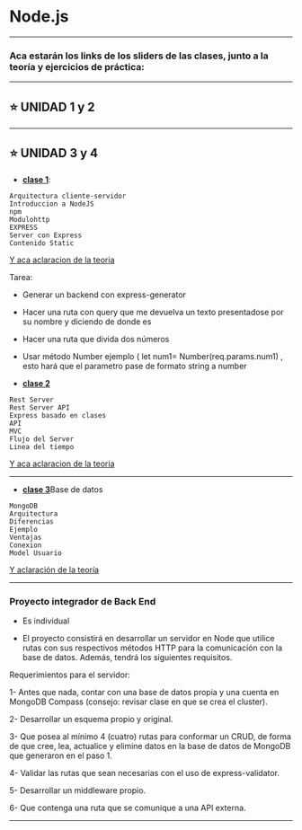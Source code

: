 # Node.js

---

### Aca estarán los links de los sliders de las clases, junto a la teoría y ejercicios de práctica:

---

## :star: UNIDAD 1 y 2 

---


## :star: UNIDAD 3 y 4 

- [**clase 1**](https://view.genial.ly/6122cab2a45f7d0d19d713c2/presentation-unidad-3-4-curso-backend): 
```
Arquitectura cliente-servidor
Introduccion a NodeJS
npm
Modulohttp
EXPRESS
Server con Express
Contenido Static
```

[Y aca aclaracion de la teoria](https://github.com/eugenia1984/Full-Stack-Numen/tree/main/node/node01)

Tarea:

- Generar un backend con express-generator 

- Hacer una ruta con query que me devuelva un texto presentadose por su nombre y diciendo de donde es 

- Hacer una ruta que divida dos números 

- Usar método Number ejemplo ( let num1= Number(req.params.num1) ,  esto hará que el parametro pase de formato string a number 




- [**clase 2**](https://view.genial.ly/6123d2ad86fcda0d1a305d4b/presentation-continuacion-unidad-4)
```
Rest Server
Rest Server API
Express basado en clases
API
MVC
Flujo del Server
Linea del tiempo
```

[Y aca aclaracion de la teoria](https://github.com/eugenia1984/Full-Stack-Numen/tree/main/node/node02)

---

- [**clase 3**](https://view.genial.ly/6132372d7cc0a80da658bb42/presentation-01-be-avanzado)Base de datos
```
MongoDB
Arquitectura
Diferencias
Ejemplo
Ventajas
Conexion
Model Usuario
```

[Y aclaración de la teoría](https://github.com/eugenia1984/Full-Stack-Numen/tree/main/node/node03) 

---

### Proyecto integrador de Back End

- Es individual

- El  proyecto  consistirá  en  desarrollar  un  servidor  en  Node  que  utilice  rutas  con  sus respectivos métodos HTTP para la comunicación con la base de datos. Además, tendrá  los siguientes requisitos. 

Requerimientos para el servidor: 

1- Antes que nada, contar con una base de datos propia y una cuenta en MongoDB Compass (consejo: revisar clase en que se crea el cluster). 

2- Desarrollar un esquema propio y original.

3- Que posea al mínimo 4 (cuatro) rutas para conformar un CRUD, de forma de que cree, lea, actualice y elimine datos en la base de datos de MongoDB que generaron en el paso 1.

4- Validar las rutas que sean necesarias con el uso de express-validator. 

5- Desarrollar un middleware propio. 

6- Que contenga una ruta que se comunique a una API externa. 

---
